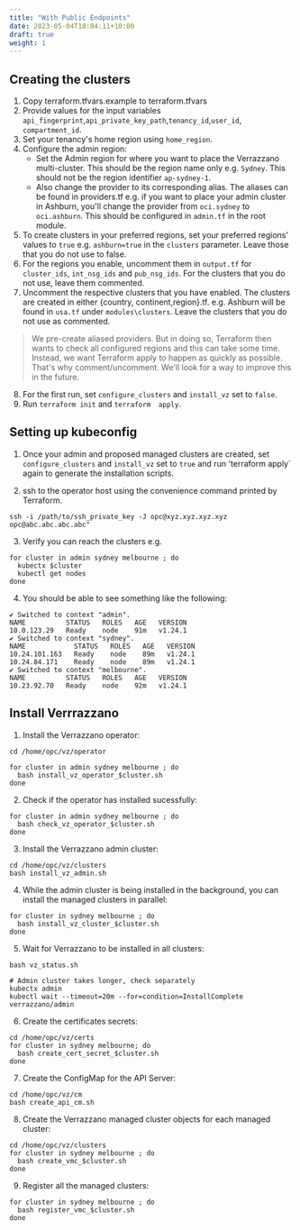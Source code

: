 ```yaml
---
title: "With Public Endpoints"
date: 2023-05-04T18:04:11+10:00
draft: true
weight: 1
---
```


## Creating the clusters
1. Copy terraform.tfvars.example to terraform.tfvars
2. Provide values for the input variables `api_fingerprint`,`api_private_key_path`,`tenancy_id`,`user_id`, `compartment_id`.
3. Set your tenancy's home region using `home_region`.
4. Configure the admin region:
   - Set the Admin region for where you want to place the Verrazzano multi-cluster. This should be the region name only e.g. `Sydney`. This should not be the region identifier `ap-sydney-1`.
   - Also change the provider to its corresponding alias. The aliases can be found in providers.tf e.g. if you want to place your admin cluster in Ashburn, you'll change the provider from `oci.sydney` to `oci.ashburn`. This should be configured in `admin.tf` in the root module.
5. To create clusters in your preferred regions, set your preferred regions' values to `true` e.g. `ashburn=true` in the `clusters` parameter. Leave those that you do not use to false.
6. For the regions you enable, uncomment them in `output.tf` for `cluster_ids`, `int_nsg_ids` and `pub_nsg_ids`. For the clusters that you do not use, leave them commented.
7. Uncomment the respective clusters that you have enabled. The clusters are created in either {country, continent,region}.tf. e.g. Ashburn will be found in `usa.tf` under `modules\clusters`. Leave the clusters that you do not use as commented.
> We pre-create aliased providers. But in doing so, Terraform then wants to check all configured regions and this can take some time. Instead, we want Terraform apply to happen as quickly as possible. That's why comment/uncomment. We'll look for a way to improve this in the future.
8. For the first run, set `configure_clusters` and `install_vz` set to `false`. 
9. Run `terraform init` and `terraform  apply`.

## Setting up kubeconfig

1. Once your admin and proposed managed clusters are created, set `configure_clusters` and `install_vz` set to `true` and run 'terraform apply` again to generate the installation scripts.

2. ssh to the operator host using the convenience command printed by Terraform.

`ssh -i /path/to/ssh_private_key -J opc@xyz.xyz.xyz.xyz opc@abc.abc.abc.abc"`

3. Verify you can reach the clusters e.g.

```
for cluster in admin sydney melbourne ; do
  kubectx $cluster
  kubectl get nodes
done
```

4. You should be able to see something like the following:

```
✔ Switched to context "admin".
NAME          STATUS   ROLES   AGE   VERSION
10.0.123.29   Ready    node    91m   v1.24.1
✔ Switched to context "sydney".
NAME            STATUS   ROLES   AGE   VERSION
10.24.101.163   Ready    node    89m   v1.24.1
10.24.84.171    Ready    node    89m   v1.24.1
✔ Switched to context "melbourne".
NAME          STATUS   ROLES   AGE   VERSION
10.23.92.70   Ready    node    92m   v1.24.1
```
## Install Verrrazzano

1. Install the Verrazzano operator:

```
cd /home/opc/vz/operator

for cluster in admin sydney melbourne ; do
  bash install_vz_operator_$cluster.sh
done
```

2. Check if the operator has installed sucessfully:

```
for cluster in admin sydney melbourne ; do
  bash check_vz_operator_$cluster.sh
done
```

3. Install the Verrazzano admin cluster:

```
cd /home/opc/vz/clusters
bash install_vz_admin.sh
```

4. While the admin cluster is being installed in the background, you can install the managed clusters in parallel:

```
for cluster in sydney melbourne ; do
  bash install_vz_cluster_$cluster.sh
done
```

5. Wait for Verrazzano to be installed in all clusters:

```
bash vz_status.sh

# Admin cluster takes longer, check separately
kubectx admin
kubectl wait --timeout=20m --for=condition=InstallComplete verrazzano/admin
```

6. Create the certificates secrets:
```
cd /home/opc/vz/certs
for cluster in sydney melbourne; do
  bash create_cert_secret_$cluster.sh
done
```

7. Create the ConfigMap for the API Server:

```
cd /home/opc/vz/cm
bash create_api_cm.sh
```

8. Create the Verrazzano managed cluster objects for each managed cluster:
    

```
cd /home/opc/vz/clusters
for cluster in sydney melbourne ; do
  bash create_vmc_$cluster.sh
done
```

9. Register all the managed clusters:

```
for cluster in sydney melbourne ; do
  bash register_vmc_$cluster.sh
done
```
